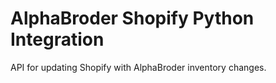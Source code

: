 # AlphaBroder Shopify Python Integration
API for updating Shopify with AlphaBroder inventory changes.
